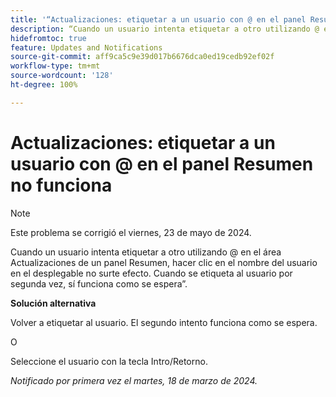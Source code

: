 ```yaml
---
title: '“Actualizaciones: etiquetar a un usuario con @ en el panel Resumen no funciona”'
description: “Cuando un usuario intenta etiquetar a otro utilizando @ en el área Actualizaciones de un panel Resumen, hacer clic en el nombre del usuario en el desplegable no surte efecto. Cuando se etiqueta al usuario por segunda vez, funciona como se espera”.
hidefromtoc: true
feature: Updates and Notifications
source-git-commit: aff9ca5c9e39d017b6676dca0ed19cedb92ef02f
workflow-type: tm+mt
source-wordcount: '128'
ht-degree: 100%

---
```



# Actualizaciones: etiquetar a un usuario con @ en el panel Resumen no funciona

>[!NOTE]
>
>Este problema se corrigió el viernes, 23 de mayo de 2024.

Cuando un usuario intenta etiquetar a otro utilizando @ en el área Actualizaciones de un panel Resumen, hacer clic en el nombre del usuario en el desplegable no surte efecto. Cuando se etiqueta al usuario por segunda vez, sí funciona como se espera”.

**Solución alternativa**

Volver a etiquetar al usuario. El segundo intento funciona como se espera.

O

Seleccione el usuario con la tecla Intro/Retorno.

_Notificado por primera vez el martes, 18 de marzo de 2024._


